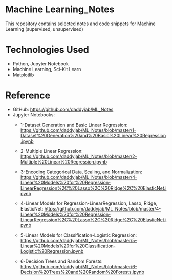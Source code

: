 # Machine Learning_Notes
This repository contains selected notes and code snippets for Machine Learning (supervised, unsupervised)

# Technologies Used

* Python, Jupyter Notebook
* Machine Learning, Sci-Kit Learn
* Matplotlib

# Reference

* GitHub: https://github.com/daddyjab/ML_Notes
* Jupyter Notebooks:
    * 1-Dataset Generation and Basic Linear Regression:
    https://github.com/daddyjab/ML_Notes/blob/master/1-Dataset%20Generation%20and%20Basic%20Linear%20Regression.ipynb 

    * 2-Multiple Linear Regression:
    https://github.com/daddyjab/ML_Notes/blob/master/2-Multiple%20Linear%20Regression.ipynb

    * 3-Encoding Categorical Data, Scaling, and Normalization:
    https://github.com/daddyjab/ML_Notes/blob/master/4-Linear%20Models%20for%20Regression-LinearRegression%2C%20Lasso%2C%20Ridge%2C%20ElasticNet.ipynb 

    * 4-Linear Models for Regression-LinearRegression, Lasso, Ridge, ElasticNet:
    https://github.com/daddyjab/ML_Notes/blob/master/4-Linear%20Models%20for%20Regression-LinearRegression%2C%20Lasso%2C%20Ridge%2C%20ElasticNet.ipynb 

    * 5-Linear Models for Classification-Logistic Regression:
    https://github.com/daddyjab/ML_Notes/blob/master/5-Linear%20Models%20for%20Classification-Logistic%20Regression.ipynb 
    
    * 6-Decision Trees and Random Forests:
    https://github.com/daddyjab/ML_Notes/blob/master/6-Decision%20Trees%20and%20Random%20Forests.ipynb 
